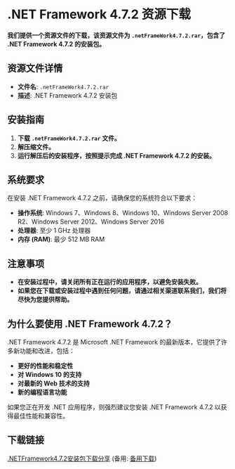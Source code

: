  # .NET Framework 4.7.2 资源下载

 **我们提供一个资源文件的下载，该资源文件为 `.netFrameWork4.7.2.rar`，包含了 .NET Framework 4.7.2 的安装包。**

 ## 资源文件详情

 - **文件名**: `.netFrameWork4.7.2.rar`
 - **描述**: .NET Framework 4.7.2 安装包

 ## 安装指南

 1. **下载 `.netFrameWork4.7.2.rar` 文件。**
 2. **解压缩文件。**
 3. **运行解压后的安装程序，按照提示完成 .NET Framework 4.7.2 的安装。**

 ## 系统要求

 在安装 .NET Framework 4.7.2 之前，请确保您的系统符合以下要求：

 - **操作系统**: Windows 7、Windows 8、Windows 10、Windows Server 2008 R2、Windows Server 2012、Windows Server 2016
 - **处理器**: 至少 1 GHz 处理器
 - **内存 (RAM)**: 最少 512 MB RAM

 ## 注意事项

 - **在安装过程中，请关闭所有正在运行的应用程序，以避免安装失败。**
 - **如果您在下载或安装过程中遇到任何问题，请通过相关渠道联系我们，我们将尽快为您提供帮助。**

 ## 为什么要使用 .NET Framework 4.7.2？

 .NET Framework 4.7.2 是 Microsoft .NET Framework 的最新版本，它提供了许多新功能和改进，包括：

 - **更好的性能和稳定性**
 - **对 Windows 10 的支持**
 - **对最新的 Web 技术的支持**
 - **新的编程语言功能**

 如果您正在开发 .NET 应用程序，则强烈建议您安装 .NET Framework 4.7.2 以获得最佳性能和兼容性。

 ## 下载链接
 [.NETFramework4.7.2安装包下载分享](https://pan.quark.cn/s/eeb6aa230813) (备用: [备用下载](https://pan.baidu.com/s/1Jwt_q9VE49P_3wrYskrVnw?pwd=1234))
